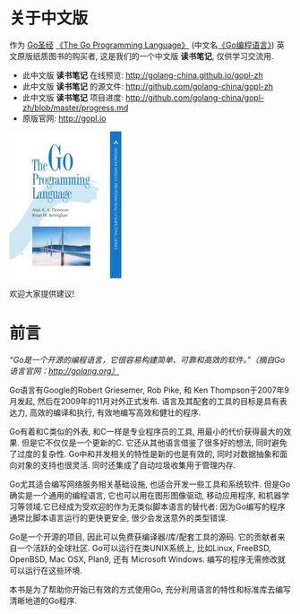 # 关于中文版

作为 [Go圣经](http://golang-china.github.io/gopl-zh) [《The Go Programming Language》](http://gopl.io/) (中文名[《Go编程语言》](http://golang-china.github.io/gopl-zh)) 英文原版纸质图书的购买者, 这是我们的一个中文版 **读书笔记**, 仅供学习交流用.

- 此中文版 **读书笔记** 在线预览: http://golang-china.github.io/gopl-zh
- 此中文版 **读书笔记** 的源文件: http://github.com/golang-china/gopl-zh
- 此中文版 **读书笔记** 项目进度: http://github.com/golang-china/gopl-zh/blob/master/progress.md
- 原版官网: http://gopl.io

[![](cover_small.jpg)](https://github.com/golang-china/gopl-zh)

欢迎大家提供建议!

# 前言

*“Go是一个开源的编程语言，它很容易构建简单、可靠和高效的软件。”（摘自Go语言官网：http://golang.org）*

Go语言有Google的Robert Griesemer, Rob Pike, 和 Ken Thompson于2007年9月发起,
然后在2009年的11月对外正式发布. 语言及其配套的工具的目标是具有表达力,
高效的编译和执行, 有效地编写高效和健壮的程序.

Go有着和C类似的外表, 和C一样是专业程序员的工具, 用最小的代价获得最大的效果.
但是它不仅仅是一个更新的C. 它还从其他语言借鉴了很多好的想法, 同时避免了过度的复杂性.
Go中和并发相关的特性是新的也是有效的, 同时对数据抽象和面向对象的支持也很灵活.
同时还集成了自动垃圾收集用于管理内存.

Go尤其适合编写网络服务相关基础设施, 也适合开发一些工具和系统软件.
但是Go确实是一个通用的编程语言, 它也可以用在图形图像驱动, 移动应用程序,
和机器学习等领域.它已经成为受欢迎的作为无类似脚本语言的替代者:
因为Go编写的程序通常比脚本语言运行的更快更安全, 很少会发送意外的类型错误.

Go是一个开源的项目, 因此可以免费获编译器/库/配套工具的源码.
它的贡献者来自一个活跃的全球社区. Go可以运行在类UNIX系统上,
比如Linux, FreeBSD, OpenBSD, Mac OSX, Plan9, 还有 Microsoft Windows.
编写的程序无需修改就可以运行在这些环境.

本书是为了帮助你开始已有效的方式使用Go, 充分利用语言的特性和标准库去编写清晰地道的Go程序.


